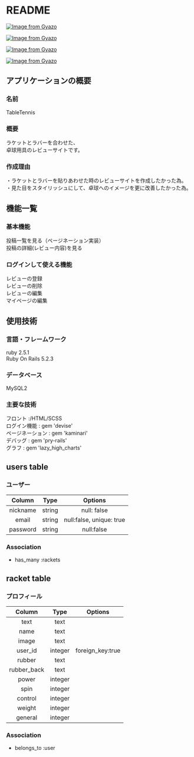 # README

[![Image from Gyazo](https://i.gyazo.com/9b74afea35a88e462795401eeccd1447.gif)](https://gyazo.com/9b74afea35a88e462795401eeccd1447)

[![Image from Gyazo](https://i.gyazo.com/08506e830d17c47b339884f353a06f59.gif)](https://gyazo.com/08506e830d17c47b339884f353a06f59)

[![Image from Gyazo](https://i.gyazo.com/2c09e4855e666dba4c0c5efbe01a2438.gif)](https://gyazo.com/2c09e4855e666dba4c0c5efbe01a2438)

[![Image from Gyazo](https://i.gyazo.com/159c9858f04fec638c0fbe898737c289.gif)](https://gyazo.com/159c9858f04fec638c0fbe898737c289)

## アプリケーションの概要

### 名前
TableTennis

### 概要
ラケットとラバーを合わせた、<br>
卓球用具のレビューサイトです。

### 作成理由
・ラケットとラバーを貼りあわせた時のレビューサイトを作成したかった為。<br>
・見た目をスタイリッシュにして、卓球へのイメージを更に改善したかった為。



## 機能一覧

### 基本機能
投稿一覧を見る（ページネーション実装）<br>
投稿の詳細(レビュー内容)を見る

### ログインして使える機能
レビューの登録<br>
レビューの削除<br>
レビューの編集<br>
マイページの編集<br>


## 使用技術

### 言語・フレームワーク
ruby 2.5.1<br>
Ruby On Rails 5.2.3<br>

### データベース
MySQL2<br>

### 主要な技術

フロント :/HTML/SCSS<br>
ログイン機能 : gem 'devise'<br>
ページネーション : gem 'kaminari'<br>
デバッグ : gem 'pry-rails'<br>
グラフ : gem 'lazy_high_charts' <br>














## users table

### ユーザー

|     Column     |  Type  |         Options          |
| :------------: | :----: | :----------------------: |
|    nickname    | string |       null: false        |
|     email      | string | null:false, unique: true |
|    password    | string |        null:false        |

### Association

- has_many :rackets

## racket table

### プロフィール

|    Column    |    Type    |     Options      |
|   :-----:    | :--------: | :--------------: |
|     text     |    text    |                  |
|     name     |    text    |                  |
|    image     |    text    |                  |
|    user_id   |   integer  | foreign_key:true |
|    rubber    |    text    |                  |
| rubber_back  |    text    |                  |
|    power     |   integer  |                  |
|     spin     |   integer  |                  |
|   control    |   integer  |                  |
|    weight    |   integer  |                  |
|   general    |   integer  |                  |

### Association

- belongs_to :user


